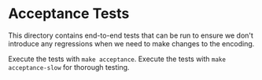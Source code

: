 Acceptance Tests
================

This directory contains end-to-end tests that can be run to ensure we don't introduce any regressions when we need to make changes to the encoding.

Execute the tests with `make acceptance`.
Execute the tests with `make acceptance-slow` for thorough testing.
